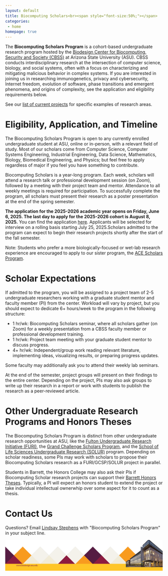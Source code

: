 ```yaml
---
layout: default
title: Biocomputing Scholars<br><span style="font-size:50%;"></span>
categories:
 - home
homepage: true
---
```


The <strong>Biocomputing Scholars Program</strong> is a cohort-based undergraduate research program hosted by the [Biodesign Center for Biocomputing, Security and Society (CBSS)](https://biodesign.asu.edu/biocomputing-security-and-society/
) at Arizona State University (ASU).
CBSS conducts interdisciplinary research at the intersection of computer science, biology, and social systems, often with a focus on characterizing and mitigating malicious behavior in complex systems.
If you are interested in joining us in researching immunogenetics, privacy and cybersecurity, Internet freedom, evolution of software, phase transitions and emergent phenomena, and origins of complexity, see the application and eligibility requirements below.

See our [list of current projects](https://asu-bd-bss.github.io/papers/) for specific examples of research areas.

# Eligibility, Application, and Timeline

The Biocomputing Scholars Program is open to any currently enrolled undergraduate student at ASU, online or in-person, with a relevant field of study.
Most of our scholars come from Computer Science, Computer Systems Engineering, Industrial Engineering, Data Science, Mathematics, Biology, Biomedical Engineering, and Physics; but feel free to apply regardless of major if you feel you have something to contribute.

Biocomputing Scholars is a year-long program. Each week, scholars will attend a research talk or professional development session (on Zoom), followed by a meeting with their project team and mentor. Attendance to all weekly meetings is required for participation. To successfully complete the program, all scholars must present their research as a poster presentation at the end of the spring semester. 

<strong>The application for the 2025-2026 academic year opens on Friday, June 6, 2025. The last day to apply for the 2025-2026 cohort is August 8, 2025.</strong> You can find the application [here](https://docs.google.com/forms/d/e/1FAIpQLSfqCJG089AXnw6tls7C992ZtVHcLfwTqVIg2Hxsjm7OQ9_9SQ/viewform?usp=dialog). Applicants will be selected for interview on a rolling basis starting July 25, 2025.Scholars admitted to the program can expect to begin their research projects shortly after the start of the fall semester. 

Note: Students who prefer a more biologically-focused or wet-lab research experience are encouraged to apply to our sister program, the [ACE Scholars Program](https://www.acescholarsprogram.com/).

# Scholar Expectations

If admitted to the program, you will be assigned to a project team of 2-5 undergraduate researchers working with a graduate student mentor and faculty member (PI) from the center.
Workload will vary by project, but you should expect to dedicate 6+ hours/week to the program in the following structure:
<ul>
    <li>1 hr/wk: Biocomputing Scholars seminar, where all scholars gather (on Zoom) for a weekly presentation from a CBSS faculty member or professional development training.</li>
    <li>1 hr/wk: Project team meeting with your graduate student mentor to discuss progress.</li>
    <li>4+ hr/wk: Independent/group work reading relevant literature, implementing ideas, visualizing results, or preparing progress updates.</li>
    
</ul>
Some faculty may additionally ask you to attend their weekly lab seminars.

At the end of the semester, project groups will present on their findings to the entire center.
Depending on the project, PIs may also ask groups to write up their research in a report or work with students to publish the research as a peer-reviewed article.

# Other Undergraduate Research Programs and Honors Theses

The Biocomputing Scholars Program is distinct from other undergraduate research opportunities at ASU, like the [Fulton Undergraduate Research Initiative (FURI)](https://students.engineering.asu.edu/furi/), the [Grand Challenge Scholars Program](https://gcsp.engineering.asu.edu/), and the [School of Life Sciences Undergraduate Research (SOLUR)](https://sols.asu.edu/research/solur) program.
Depending on scholar readiness, some PIs may work with scholars to propose their Biocomputing Scholars research as a FURI/GCSP/SOLUR project in parallel.

Students in Barrett, the Honors College may also ask their PIs if Biocomputing Scholar research projects can support their [Barrett Honors Theses](https://students.barretthonors.asu.edu/academics/honors-thesis).
Typically, a PI will expect an honors student to extend the project or take individual intellectual ownerwhip over some aspect for it to count as a thesis.

# Contact Us

Questions?
Email [Lindsay Stephens](mailto:Lindsay.Stephens@asu.edu) with "Biocomputing Scholars Program" in your subject line.


<style>
  img {
    max-width: 100%;
    height: auto;
  }
</style>

![bottom](/assets/themes/lab/images/logo/lab-logo-favicon1.png)
